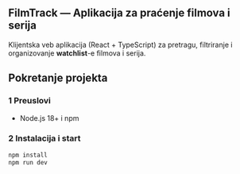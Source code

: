 ## FilmTrack — Aplikacija za praćenje filmova i serija

Klijentska veb aplikacija (React + TypeScript) za pretragu, filtriranje i organizovanje **watchlist**-e filmova i serija.

##  Pokretanje projekta

### 1 Preuslovi
- Node.js 18+ i npm

### 2 Instalacija i start
```bash
npm install
npm run dev
